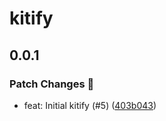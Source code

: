 # kitify

## 0.0.1

### Patch Changes 🌟

- feat: Initial kitify (#5) ([403b043](https://github.com/Marinerer/jotter/commit/403b043003e2c8496a5dee3455670aeb3346e691))
